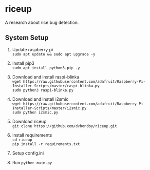 # riceup
A research about rice bug detection.

## System Setup
1. Update raspberry pi  
`sudo apt update && sudo apt upgrade -y`

2. Install pip3  
`sudo apt install python3-pip -y`

3. Download and install raspi-blinka  
`wget https://raw.githubusercontent.com/adafruit/Raspberry-Pi-Installer-Scripts/master/raspi-blinka.py`  
`sudo python3 raspi-blinka.py`  

4. Download and install i2smic  
`wget https://raw.githubusercontent.com/adafruit/Raspberry-Pi-Installer-Scripts/master/i2smic.py`  
`sudo python i2smic.py`  

5. Download riceup  
`git clone https://github.com/dvbondoy/riceup.git`  

6. Install requirements  
`cd riceup`  
`pip install -r requirements.txt`  

7. Setup config.ini  
8. Run `python main.py`  

